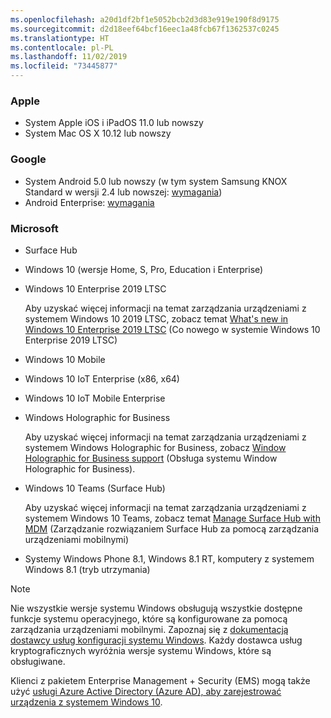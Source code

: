 ```yaml
---
ms.openlocfilehash: a20d1df2bf1e5052bcb2d3d83e919e190f8d9175
ms.sourcegitcommit: d2d18eef64bcf16eec1a48fcb67f1362537c0245
ms.translationtype: HT
ms.contentlocale: pl-PL
ms.lasthandoff: 11/02/2019
ms.locfileid: "73445877"
---
```



### <a name="apple"></a>Apple
- System Apple iOS i iPadOS 11.0 lub nowszy
- System Mac OS X 10.12 lub nowszy

### <a name="google"></a>Google
- System Android 5.0 lub nowszy (w tym system Samsung KNOX Standard w wersji 2.4 lub nowszej: [wymagania](https://www.samsungknox.com/en/knox-platform/supported-devices/2.4+))
- Android Enterprise: [wymagania](https://support.google.com/work/android/topic/9428066)

### <a name="microsoft"></a>Microsoft

- Surface Hub
- Windows 10 (wersje Home, S, Pro, Education i Enterprise)
- Windows 10 Enterprise 2019 LTSC

  Aby uzyskać więcej informacji na temat zarządzania urządzeniami z systemem Windows 10 2019 LTSC, zobacz temat [What's new in Windows 10 Enterprise 2019 LTSC](https://docs.microsoft.com/windows/whats-new/ltsc/whats-new-windows-10-2019) (Co nowego w systemie Windows 10 Enterprise 2019 LTSC)
  
- Windows 10 Mobile
- Windows 10 IoT Enterprise (x86, x64)
- Windows 10 IoT Mobile Enterprise
- Windows Holographic for Business

  Aby uzyskać więcej informacji na temat zarządzania urządzeniami z systemem Windows Holographic for Business, zobacz [Window Holographic for Business support](../fundamentals/windows-holographic-for-business.md) (Obsługa systemu Window Holographic for Business).

- Windows 10 Teams (Surface Hub)

   Aby uzyskać więcej informacji na temat zarządzania urządzeniami z systemem Windows 10 Teams, zobacz temat [Manage Surface Hub with MDM](https://docs.microsoft.com/surface-hub/manage-settings-with-mdm-for-surface-hub) (Zarządzanie rozwiązaniem Surface Hub za pomocą zarządzania urządzeniami mobilnymi)
- Systemy Windows Phone 8.1, Windows 8.1 RT, komputery z systemem Windows 8.1 (tryb utrzymania)

> [!NOTE]
> Nie wszystkie wersje systemu Windows obsługują wszystkie dostępne funkcje systemu operacyjnego, które są konfigurowane za pomocą zarządzania urządzeniami mobilnymi. Zapoznaj się z [dokumentacją dostawcy usług konfiguracji systemu Windows](https://docs.microsoft.com/windows/configuration/provisioning-packages/how-it-pros-can-use-configuration-service-providers). Każdy dostawca usług kryptograficznych wyróżnia wersje systemu Windows, które są obsługiwane.

Klienci z pakietem Enterprise Management + Security (EMS) mogą także użyć [usługi Azure Active Directory (Azure AD), aby zarejestrować urządzenia z systemem Windows 10](/intune/windows-enroll).


